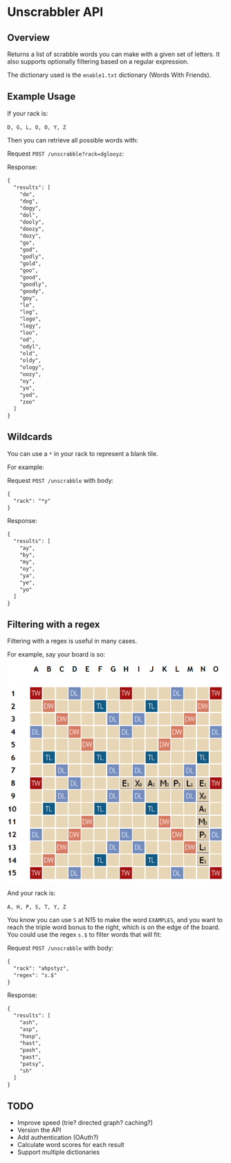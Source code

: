 # Unscrabbler API

## Overview

Returns a list of scrabble words you can make with a given set of letters.
It also supports optionally filtering based on a regular expression.

The dictionary used is the `enable1.txt` dictionary (Words With Friends).

## Example Usage

If your rack is:

`D, G, L, O, O, Y, Z`

Then you can retrieve all possible words with:

Request `POST /unscrabble?rack=dglooyz`:

Response:

    {
      "results": [
        "do",
        "dog",
        "dogy",
        "dol",
        "dooly",
        "doozy",
        "dozy",
        "go",
        "god",
        "godly",
        "gold",
        "goo",
        "good",
        "goodly",
        "goody",
        "goy",
        "lo",
        "log",
        "logo",
        "logy",
        "loo",
        "od",
        "odyl",
        "old",
        "oldy",
        "ology",
        "oozy",
        "oy",
        "yo",
        "yod",
        "zoo"
      ]
    }

## Wildcards

You can use a `*` in your rack to represent a blank tile.

For example:

Request `POST /unscrabble` with body:

    {
      "rack": "*y"
    }

Response:

    {
      "results": [
        "ay",
        "by",
        "my",
        "oy",
        "ya",
        "ye",
        "yo"
      ]
    }

## Filtering with a regex

Filtering with a regex is useful in many cases.

For example, say your board is so:

![doc/example.png](doc/example.png)

And your rack is:

`A, H, P, S, T, Y, Z`

You know you can use `S` at N15 to make the word `EXAMPLES`, and you want to reach the triple word bonus to the right, which is on the edge of the board. You could use the regex `s.$` to filter words that will fit:

Request `POST /unscrabble` with body:

    {
      "rack": "ahpstyz",
      "regex": "s.$"
    }

Response:

    {
      "results": [
        "ash",
        "asp",
        "hasp",
        "hast",
        "pash",
        "past",
        "patsy",
        "sh"
      ]
    }

## TODO

- Improve speed (trie? directed graph? caching?)
- Version the API
- Add authentication (OAuth?)
- Calculate word scores for each result
- Support multiple dictionaries

